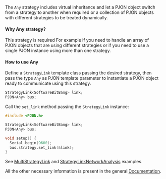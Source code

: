 
The `Any` strategy includes virtual inheritance and let a PJON object switch from a strategy to another when required or a collection of PJON objects with different strategies to be treated dynamically.  

#### Why Any strategy?
This strategy is required For example if you need to handle an array of PJON objects that are using different strategies or if you need to use a single PJON instance using more than one strategy.

#### How to use Any
Define a `StrategyLink` template class passing the desired strategy, then pass the type `Any` as PJON template parameter to instantiate a PJON object ready to communicate using this strategy.
```cpp  
StrategyLink<SoftwareBitBang> link;
PJON<Any> bus;
```
Call the `set_link` method passing the `StrategyLink` instance:
```cpp  
#include <PJON.h>

StrategyLink<SoftwareBitBang> link;
PJON<Any> bus;

void setup() {
  Serial.begin(9600);
  bus.strategy.set_link(&link);
}
```

See [MultiStrategyLink](../../examples/ARDUINO/Local/Any/MultiStrategyLink) and [StrategyLinkNetworkAnalysis](../../examples/ARDUINO/Local/Any/StrategyLinkNetworkAnalysis) examples.

All the other necessary information is present in the general [Documentation](/documentation).
